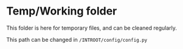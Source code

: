 # Temp/Working folder

This folder is here for temporary files, and can be cleaned regularly.

This path can be changed in ```/INTROOT/config/config.py```